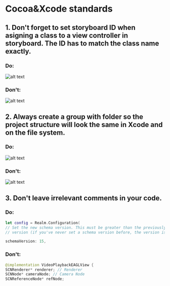 # Cocoa&Xcode standards

## 1. Don't forget to set storyboard ID when asigning a class to a view controller in storyboard. The ID has to match the class name exactly.

### Do:
![alt text](https://github.com/degordian/ios-coding-standards/blob/assets/docs/Cocoa/assets/storyboardIdentifierdDo.png?raw=true)

### Don't:
![alt text](https://github.com/degordian/ios-coding-standards/blob/assets/docs/Cocoa/assets/storyboardIdentifierdDont.png?raw=true)


## 2. Always create a group with folder so the project structure will look the same in Xcode and on the file system.

### Do:
![alt text](https://github.com/degordian/ios-coding-standards/blob/assets/docs/Cocoa/assets/folderDo.png?raw=true)

### Don't:
![alt text](https://github.com/degordian/ios-coding-standards/blob/assets/docs/Cocoa/assets/folderDont.png?raw=true)


## 3. Don't leave irrelevant comments in your code.

### Do:

```swift
let config = Realm.Configuration(
// Set the new schema version. This must be greater than the previously used
// version (if you've never set a schema version before, the version is 0).

schemaVersion: 15,
```

### Don't:

```swift
@implementation VideoPlaybackEAGLView {
SCNRenderer* renderer; // Renderer
SCNNode* cameraNode; // Camera Node
SCNReferenceNode* refNode;
```

